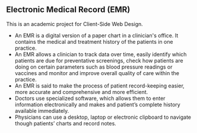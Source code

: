 Electronic Medical Record (EMR)
---------------------------------

This is an academic project for Client-Side Web Design.


- An EMR is a digital version of a paper chart in a clinician's office. It contains the medical and treatment history of the patients in one practice.
- An EMR allows a clinician to track data over time, easily identify which patients are due for preventative screenings, check how patients are doing on certain parameters such as blood pressure readings or vaccines and monitor and improve overall quality of care within the practice.
- An EMR is said to make the process of patient record-keeping easier, more accurate and comprehensive and more efficient.
- Doctors use specialized software, which allows them to enter information electronically and makes and patient’s complete history available immediately.
- Physicians can use a desktop, laptop or electronic clipboard to navigate though patients’ charts and record notes.
